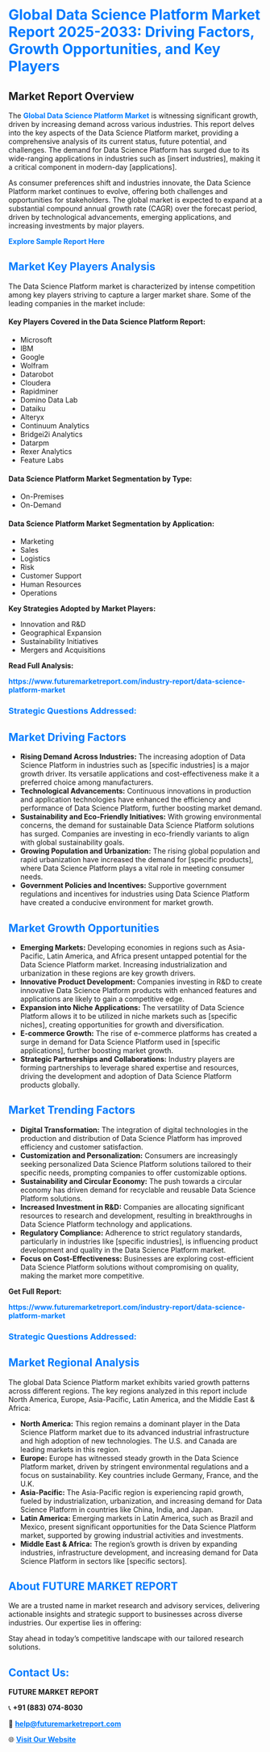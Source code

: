 <h1 style="color: #007BFF;">Global Data Science Platform Market Report 2025-2033: Driving Factors, Growth Opportunities, and Key Players</h1>

<section id="overview">
<h2>Market Report Overview</h2>
<p>The <a href="https://www.futuremarketreport.com/industry-report/data-science-platform-market" style="color: #007BFF; text-decoration: none;"><strong>Global Data Science Platform Market</strong></a> is witnessing significant growth, driven by increasing demand across various industries. This report delves into the key aspects of the Data Science Platform market, providing a comprehensive analysis of its current status, future potential, and challenges. The demand for Data Science Platform has surged due to its wide-ranging applications in industries such as [insert industries], making it a critical component in modern-day [applications].</p>
<p>As consumer preferences shift and industries innovate, the Data Science Platform market continues to evolve, offering both challenges and opportunities for stakeholders. The global market is expected to expand at a substantial compound annual growth rate (CAGR) over the forecast period, driven by technological advancements, emerging applications, and increasing investments by major players.</p>
</section>

<section id="overview">
<p><a href="https://www.futuremarketreport.com/request-sample/reportId=106743" style="color: #007BFF; text-decoration: none;"><strong>Explore Sample Report Here</strong></a></p>
</section>

<section id="key-players">
<h2 style="color: #007BFF;">Market Key Players Analysis</h2>
<p>The Data Science Platform market is characterized by intense competition among key players striving to capture a larger market share. Some of the leading companies in the market include:</p>
<h4>Key Players Covered in the Data Science Platform Report:</h4>
<ul><li>Microsoft</li><li>IBM</li><li>Google</li><li>Wolfram</li><li>Datarobot</li><li>Cloudera</li><li>Rapidminer</li><li>Domino Data Lab</li><li>Dataiku</li><li>Alteryx</li><li>Continuum Analytics</li><li>Bridgei2i Analytics</li><li>Datarpm</li><li>Rexer Analytics</li><li>Feature Labs</li></ul>
<h4>Data Science Platform Market Segmentation by Type:</h4>
<ul><li>On-Premises</li><li>On-Demand</li></ul>

<h4>Data Science Platform Market Segmentation by Application:</h4>
<ul><li>Marketing</li><li>Sales</li><li>Logistics</li><li>Risk</li><li>Customer Support</li><li>Human Resources</li><li>Operations</li></ul>
<p><strong>Key Strategies Adopted by Market Players:</strong></p>
<ul>
<li>Innovation and R&D</li>
<li>Geographical Expansion</li>
<li>Sustainability Initiatives</li>
<li>Mergers and Acquisitions</li>
</ul>
</section>

<section>
<p><strong>Read Full Analysis: </strong></p><a href="https://www.futuremarketreport.com/industry-report/data-science-platform-market" style="color: #007BFF; text-decoration: none;"><strong>https://www.futuremarketreport.com/industry-report/data-science-platform-market</strong></a>
<h3 style="color: #007BFF;">Strategic Questions Addressed:</h3>
</section>

<section id="driving-factors">
<h2 style="color: #007BFF;">Market Driving Factors</h2>
<ul>
<li><strong>Rising Demand Across Industries:</strong> The increasing adoption of Data Science Platform in industries such as [specific industries] is a major growth driver. Its versatile applications and cost-effectiveness make it a preferred choice among manufacturers.</li>
<li><strong>Technological Advancements:</strong> Continuous innovations in production and application technologies have enhanced the efficiency and performance of Data Science Platform, further boosting market demand.</li>
<li><strong>Sustainability and Eco-Friendly Initiatives:</strong> With growing environmental concerns, the demand for sustainable Data Science Platform solutions has surged. Companies are investing in eco-friendly variants to align with global sustainability goals.</li>
<li><strong>Growing Population and Urbanization:</strong> The rising global population and rapid urbanization have increased the demand for [specific products], where Data Science Platform plays a vital role in meeting consumer needs.</li>
<li><strong>Government Policies and Incentives:</strong> Supportive government regulations and incentives for industries using Data Science Platform have created a conducive environment for market growth.</li>
</ul>
</section>

<section id="growth-opportunities">
<h2 style="color: #007BFF;">Market Growth Opportunities</h2>
<ul>
<li><strong>Emerging Markets:</strong> Developing economies in regions such as Asia-Pacific, Latin America, and Africa present untapped potential for the Data Science Platform market. Increasing industrialization and urbanization in these regions are key growth drivers.</li>
<li><strong>Innovative Product Development:</strong> Companies investing in R&D to create innovative Data Science Platform products with enhanced features and applications are likely to gain a competitive edge.</li>
<li><strong>Expansion into Niche Applications:</strong> The versatility of Data Science Platform allows it to be utilized in niche markets such as [specific niches], creating opportunities for growth and diversification.</li>
<li><strong>E-commerce Growth:</strong> The rise of e-commerce platforms has created a surge in demand for Data Science Platform used in [specific applications], further boosting market growth.</li>
<li><strong>Strategic Partnerships and Collaborations:</strong> Industry players are forming partnerships to leverage shared expertise and resources, driving the development and adoption of Data Science Platform products globally.</li>
</ul>
</section>

<section id="trending-factors">
<h2 style="color: #007BFF;">Market Trending Factors</h2>
<ul>
<li><strong>Digital Transformation:</strong> The integration of digital technologies in the production and distribution of Data Science Platform has improved efficiency and customer satisfaction.</li>
<li><strong>Customization and Personalization:</strong> Consumers are increasingly seeking personalized Data Science Platform solutions tailored to their specific needs, prompting companies to offer customizable options.</li>
<li><strong>Sustainability and Circular Economy:</strong> The push towards a circular economy has driven demand for recyclable and reusable Data Science Platform solutions.</li>
<li><strong>Increased Investment in R&D:</strong> Companies are allocating significant resources to research and development, resulting in breakthroughs in Data Science Platform technology and applications.</li>
<li><strong>Regulatory Compliance:</strong> Adherence to strict regulatory standards, particularly in industries like [specific industries], is influencing product development and quality in the Data Science Platform market.</li>
<li><strong>Focus on Cost-Effectiveness:</strong> Businesses are exploring cost-efficient Data Science Platform solutions without compromising on quality, making the market more competitive.</li>
</ul>
</section>

<section>
<p><strong>Get Full Report: </strong></p><a href="https://www.futuremarketreport.com/industry-report/data-science-platform-market" style="color: #007BFF; text-decoration: none;"><strong>https://www.futuremarketreport.com/industry-report/data-science-platform-market</strong></a>
<h3 style="color: #007BFF;">Strategic Questions Addressed:</h3>
</section>


<section id="regional-analysis">
<h2 style="color: #007BFF;">Market Regional Analysis</h2>
<p>The global Data Science Platform market exhibits varied growth patterns across different regions. The key regions analyzed in this report include North America, Europe, Asia-Pacific, Latin America, and the Middle East & Africa:</p>
<ul>
<li><strong>North America:</strong> This region remains a dominant player in the Data Science Platform market due to its advanced industrial infrastructure and high adoption of new technologies. The U.S. and Canada are leading markets in this region.</li>
<li><strong>Europe:</strong> Europe has witnessed steady growth in the Data Science Platform market, driven by stringent environmental regulations and a focus on sustainability. Key countries include Germany, France, and the U.K.</li>
<li><strong>Asia-Pacific:</strong> The Asia-Pacific region is experiencing rapid growth, fueled by industrialization, urbanization, and increasing demand for Data Science Platform in countries like China, India, and Japan.</li>
<li><strong>Latin America:</strong> Emerging markets in Latin America, such as Brazil and Mexico, present significant opportunities for the Data Science Platform market, supported by growing industrial activities and investments.</li>
<li><strong>Middle East & Africa:</strong> The region’s growth is driven by expanding industries, infrastructure development, and increasing demand for Data Science Platform in sectors like [specific sectors].</li>
</ul>
</section>

<footer>
<h2 style="color: #007BFF;">About FUTURE MARKET REPORT</h2>
<p>We are a trusted name in market research and advisory services, delivering actionable insights and strategic support to businesses across diverse industries. Our expertise lies in offering:</p>

<p>Stay ahead in today’s competitive landscape with our tailored research solutions.</p>

<h2 style="color: #007BFF;">Contact Us:</h2>
<p><strong>FUTURE MARKET REPORT</strong></p>
<p>📞 <strong>+91 (883) 074-8030</strong></p>
<p>📧 <strong><a href="mailto:help@futuremarketreport.com" style="color: #007BFF;">help@futuremarketreport.com</a></strong></p>
<p>🌐 <strong><a href="https://www.futuremarketreport.com/" style="color: #007BFF;">Visit Our Website</a></strong></p>
</footer>